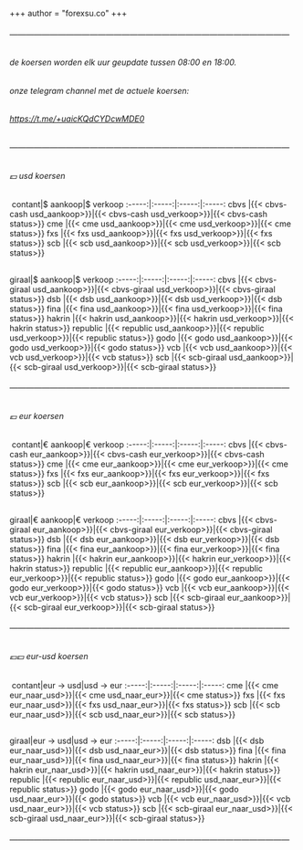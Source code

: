 +++
author = "forexsu.co"
+++
###### ———————————————————————————————————

###### de koersen worden elk uur geupdate tussen 08:00 en 18:00.
###### onze telegram channel met de actuele koersen:
###### https://t.me/+uaicKQdCYDcwMDE0

###### ———————————————————————————————————

###### 💵 usd koersen
&nbsp;contant|$ aankoop|$ verkoop
:-----:|:-----:|:-----:|:-----:
cbvs |{{< cbvs-cash usd_aankoop>}}|{{< cbvs-cash usd_verkoop>}}|{{< cbvs-cash status>}}
cme |{{< cme usd_aankoop>}}|{{< cme usd_verkoop>}}|{{< cme status>}}
fxs |{{< fxs usd_aankoop>}}|{{< fxs usd_verkoop>}}|{{< fxs status>}}
scb |{{< scb usd_aankoop>}}|{{< scb usd_verkoop>}}|{{< scb status>}}
##
giraal|$ aankoop|$ verkoop
:-----:|:-----:|:-----:|:-----:
cbvs |{{< cbvs-giraal usd_aankoop>}}|{{< cbvs-giraal usd_verkoop>}}|{{< cbvs-giraal status>}}
dsb |{{< dsb usd_aankoop>}}|{{< dsb usd_verkoop>}}|{{< dsb status>}}
fina |{{< fina usd_aankoop>}}|{{< fina usd_verkoop>}}|{{< fina status>}}
hakrin |{{< hakrin usd_aankoop>}}|{{< hakrin usd_verkoop>}}|{{< hakrin status>}}
republic |{{< republic usd_aankoop>}}|{{< republic usd_verkoop>}}|{{< republic status>}}
godo |{{< godo usd_aankoop>}}|{{< godo usd_verkoop>}}|{{< godo status>}}
vcb |{{< vcb usd_aankoop>}}|{{< vcb usd_verkoop>}}|{{< vcb status>}}
scb |{{< scb-giraal usd_aankoop>}}|{{< scb-giraal usd_verkoop>}}|{{< scb-giraal status>}}
<!-- cme |{{< cme-giraal usd_aankoop>}}|{{< cme-giraal usd_verkoop>}}|{{< cme-giraal status>}} -->


###### ———————————————————————————————————
###### 💶 eur koersen
&nbsp;contant|€ aankoop|€ verkoop
:-----:|:-----:|:-----:|:-----:
cbvs |{{< cbvs-cash eur_aankoop>}}|{{< cbvs-cash eur_verkoop>}}|{{< cbvs-cash status>}}
cme |{{< cme eur_aankoop>}}|{{< cme eur_verkoop>}}|{{< cme status>}}
fxs |{{< fxs eur_aankoop>}}|{{< fxs eur_verkoop>}}|{{< fxs status>}}
scb |{{< scb eur_aankoop>}}|{{< scb eur_verkoop>}}|{{< scb status>}}
##
giraal|€ aankoop|€ verkoop
:-----:|:-----:|:-----:|:-----:
cbvs |{{< cbvs-giraal eur_aankoop>}}|{{< cbvs-giraal eur_verkoop>}}|{{< cbvs-giraal status>}}
dsb |{{< dsb eur_aankoop>}}|{{< dsb eur_verkoop>}}|{{< dsb status>}}
fina |{{< fina eur_aankoop>}}|{{< fina eur_verkoop>}}|{{< fina status>}}
hakrin |{{< hakrin eur_aankoop>}}|{{< hakrin eur_verkoop>}}|{{< hakrin status>}}
republic |{{< republic eur_aankoop>}}|{{< republic eur_verkoop>}}|{{< republic status>}}
godo |{{< godo eur_aankoop>}}|{{< godo eur_verkoop>}}|{{< godo status>}}
vcb |{{< vcb eur_aankoop>}}|{{< vcb eur_verkoop>}}|{{< vcb status>}}
scb |{{< scb-giraal eur_aankoop>}}|{{< scb-giraal eur_verkoop>}}|{{< scb-giraal status>}}
<!-- cme |{{< cme-giraal eur_aankoop>}}|{{< cme-giraal eur_verkoop>}}|{{< cme-giraal status>}} -->


###### ———————————————————————————————————
###### 💶💵 eur-usd koersen
&nbsp;contant|eur → usd|usd → eur
:-----:|:-----:|:-----:|:-----:
cme |{{< cme eur_naar_usd>}}|{{< cme usd_naar_eur>}}|{{< cme status>}}
fxs |{{< fxs eur_naar_usd>}}|{{< fxs usd_naar_eur>}}|{{< fxs status>}}
scb |{{< scb eur_naar_usd>}}|{{< scb usd_naar_eur>}}|{{< scb status>}}
##
giraal|eur → usd|usd → eur
:-----:|:-----:|:-----:|:-----:
dsb |{{< dsb eur_naar_usd>}}|{{< dsb usd_naar_eur>}}|{{< dsb status>}}
fina |{{< fina eur_naar_usd>}}|{{< fina usd_naar_eur>}}|{{< fina status>}}
hakrin |{{< hakrin eur_naar_usd>}}|{{< hakrin usd_naar_eur>}}|{{< hakrin status>}}
republic  |{{< republic eur_naar_usd>}}|{{< republic usd_naar_eur>}}|{{< republic status>}}
godo |{{< godo eur_naar_usd>}}|{{< godo usd_naar_eur>}}|{{< godo status>}}
vcb |{{< vcb eur_naar_usd>}}|{{< vcb usd_naar_eur>}}|{{< vcb status>}}
scb |{{< scb-giraal eur_naar_usd>}}|{{< scb-giraal usd_naar_eur>}}|{{< scb-giraal status>}}
<!-- cme |{{< cme-giraal eur_naar_usd>}}|{{< cme-giraal usd_naar_eur>}}|{{< cme-giraal status>}} -->
###### ———————————————————————————————————
